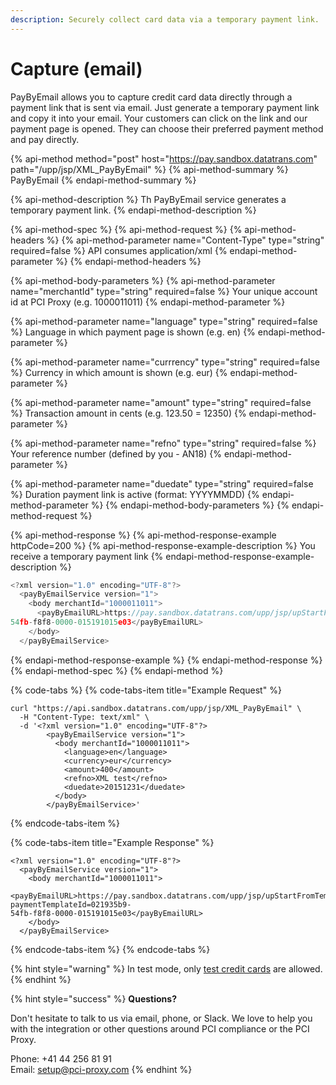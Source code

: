 ```yaml
---
description: Securely collect card data via a temporary payment link.
---
```


# Capture \(email\)

PayByEmail allows you to capture credit card data directly through a payment link that is sent via email. Just generate a temporary payment link and copy it into your email. Your customers can click on the link and our payment page is opened. They can choose their preferred payment method and pay directly.

{% api-method method="post" host="https://pay.sandbox.datatrans.com" path="/upp/jsp/XML\_PayByEmail" %}
{% api-method-summary %}
PayByEmail
{% endapi-method-summary %}

{% api-method-description %}
Th PayByEmail service generates a temporary payment link.
{% endapi-method-description %}

{% api-method-spec %}
{% api-method-request %}
{% api-method-headers %}
{% api-method-parameter name="Content-Type" type="string" required=false %}
API consumes application/xml
{% endapi-method-parameter %}
{% endapi-method-headers %}

{% api-method-body-parameters %}
{% api-method-parameter name="merchantId" type="string" required=false %}
Your unique account id at PCI Proxy \(e.g. 1000011011\)
{% endapi-method-parameter %}

{% api-method-parameter name="language" type="string" required=false %}
Language in which payment page is shown \(e.g. en\)
{% endapi-method-parameter %}

{% api-method-parameter name="currrency" type="string" required=false %}
Currency in which amount is shown \(e.g. eur\)
{% endapi-method-parameter %}

{% api-method-parameter name="amount" type="string" required=false %}
Transaction amount in cents \(e.g. 123.50 = 12350\)
{% endapi-method-parameter %}

{% api-method-parameter name="refno" type="string" required=false %}
Your reference number \(defined by you - AN18\)
{% endapi-method-parameter %}

{% api-method-parameter name="duedate" type="string" required=false %}
Duration payment link is active \(format: YYYYMMDD\)
{% endapi-method-parameter %}
{% endapi-method-body-parameters %}
{% endapi-method-request %}

{% api-method-response %}
{% api-method-response-example httpCode=200 %}
{% api-method-response-example-description %}
You receive a temporary payment link
{% endapi-method-response-example-description %}

```javascript
<?xml version="1.0" encoding="UTF-8"?>
  <payByEmailService version="1">
    <body merchantId="1000011011">
      <payByEmailURL>https://pay.sandbox.datatrans.com/upp/jsp/upStartFromTemplate?paymentTemplateId=021935b9-
54fb-f8f8-0000-015191015e03</payByEmailURL>
    </body>
  </payByEmailService>
```
{% endapi-method-response-example %}
{% endapi-method-response %}
{% endapi-method-spec %}
{% endapi-method %}

{% code-tabs %}
{% code-tabs-item title="Example Request" %}
```markup
curl "https://api.sandbox.datatrans.com/upp/jsp/XML_PayByEmail" \
  -H "Content-Type: text/xml" \
  -d '<?xml version="1.0" encoding="UTF-8"?>
        <payByEmailService version="1">
          <body merchantId="1000011011">
            <language>en</language>
            <currency>eur</currency>
            <amount>400</amount>
            <refno>XML test</refno>
            <duedate>20151231</duedate>
          </body>
        </payByEmailService>'
```
{% endcode-tabs-item %}

{% code-tabs-item title="Example Response" %}
```markup
<?xml version="1.0" encoding="UTF-8"?>
  <payByEmailService version="1">
    <body merchantId="1000011011">
      <payByEmailURL>https://pay.sandbox.datatrans.com/upp/jsp/upStartFromTemplate?paymentTemplateId=021935b9-
54fb-f8f8-0000-015191015e03</payByEmailURL>
    </body>
  </payByEmailService>
```
{% endcode-tabs-item %}
{% endcode-tabs %}

{% hint style="warning" %}
In test mode, only [test credit cards](../setup/sandbox-account.md) are allowed.
{% endhint %}

{% hint style="success" %}
**Questions?**

Don't hesitate to talk to us via email, phone, or Slack. We love to help you with the integration or other questions around PCI compliance or the PCI Proxy.

Phone: +41 44 256 81 91  
Email: [setup@pci-proxy.com](mailto:setup@pci-proxy.com)
{% endhint %}



